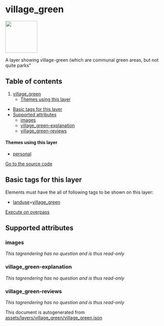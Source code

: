 

 village_green 
===============



<img src='https://mapcomplete.osm.be/./assets/themes/playgrounds/playground.svg' height="100px"> 

A layer showing village-green (which are communal green areas, but not quite parks"




## Table of contents

1. [village_green](#village_green)
      * [Themes using this layer](#themes-using-this-layer)
  - [Basic tags for this layer](#basic-tags-for-this-layer)
  - [Supported attributes](#supported-attributes)
    + [images](#images)
    + [village_green-explanation](#village_green-explanation)
    + [village_green-reviews](#village_green-reviews)










#### Themes using this layer 





  - [personal](https://mapcomplete.osm.be/personal)


[Go to the source code](../assets/layers/village_green/village_green.json)



 Basic tags for this layer 
---------------------------



Elements must have the all of following tags to be shown on this layer:



  - <a href='https://wiki.openstreetmap.org/wiki/Key:landuse' target='_blank'>landuse</a>=<a href='https://wiki.openstreetmap.org/wiki/Tag:landuse%3Dvillage_green' target='_blank'>village_green</a>


[Execute on overpass](http://overpass-turbo.eu/?Q=%5Bout%3Ajson%5D%5Btimeout%3A90%5D%3B(%20%20%20%20nwr%5B%22landuse%22%3D%22village_green%22%5D(%7B%7Bbbox%7D%7D)%3B%0A)%3Bout%20body%3B%3E%3Bout%20skel%20qt%3B)



 Supported attributes 
----------------------





### images 



_This tagrendering has no question and is thus read-only_





### village_green-explanation 



_This tagrendering has no question and is thus read-only_





### village_green-reviews 



_This tagrendering has no question and is thus read-only_

 

This document is autogenerated from [assets/layers/village_green/village_green.json](https://github.com/pietervdvn/MapComplete/blob/develop/assets/layers/village_green/village_green.json)